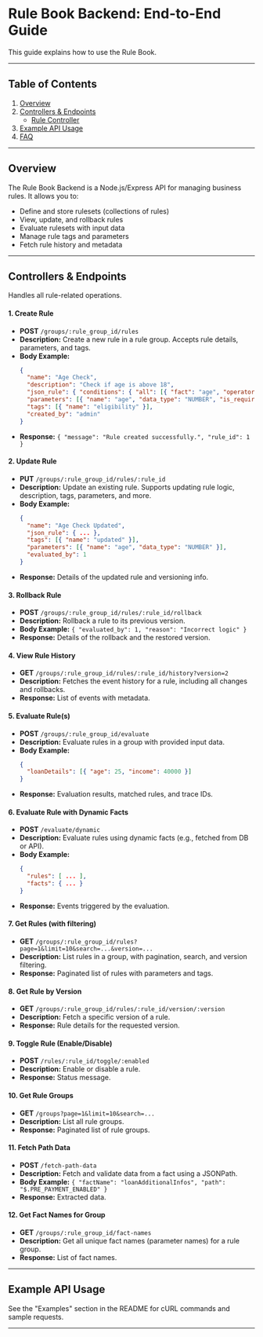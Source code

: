 # Rule Book Backend: End-to-End Guide

This guide explains how to use the Rule Book.

---

## Table of Contents
1. [Overview](#overview)
2. [Controllers & Endpoints](#controllers--endpoints)
   - [Rule Controller](#rule-controller)
3. [Example API Usage](#example-api-usage)
4. [FAQ](#faq)

---

## Overview

The Rule Book Backend is a Node.js/Express API for managing business rules. It allows you to:
- Define and store rulesets (collections of rules)
- View, update, and rollback rules
- Evaluate rulesets with input data
- Manage rule tags and parameters
- Fetch rule history and metadata

---

## Controllers & Endpoints

Handles all rule-related operations.

#### 1. Create Rule
- **POST** `/groups/:rule_group_id/rules`
- **Description:** Create a new rule in a rule group. Accepts rule details, parameters, and tags.
- **Body Example:**
  ```json
  {
    "name": "Age Check",
    "description": "Check if age is above 18",
    "json_rule": { "conditions": { "all": [{ "fact": "age", "operator": "greaterThanInclusive", "value": 18 }] } },
    "parameters": [{ "name": "age", "data_type": "NUMBER", "is_required": true }],
    "tags": [{ "name": "eligibility" }],
    "created_by": "admin"
  }
  ```
- **Response:** `{ "message": "Rule created successfully.", "rule_id": 1 }`

#### 2. Update Rule
- **PUT** `/groups/:rule_group_id/rules/:rule_id`
- **Description:** Update an existing rule. Supports updating rule logic, description, tags, parameters, and more.
- **Body Example:**
  ```json
  {
    "name": "Age Check Updated",
    "json_rule": { ... },
    "tags": [{ "name": "updated" }],
    "parameters": [{ "name": "age", "data_type": "NUMBER" }],
    "evaluated_by": 1
  }
  ```
- **Response:** Details of the updated rule and versioning info.

#### 3. Rollback Rule
- **POST** `/groups/:rule_group_id/rules/:rule_id/rollback`
- **Description:** Rollback a rule to its previous version.
- **Body Example:** `{ "evaluated_by": 1, "reason": "Incorrect logic" }`
- **Response:** Details of the rollback and the restored version.

#### 4. View Rule History
- **GET** `/groups/:rule_group_id/rules/:rule_id/history?version=2`
- **Description:** Fetches the event history for a rule, including all changes and rollbacks.
- **Response:** List of events with metadata.

#### 5. Evaluate Rule(s)
- **POST** `/groups/:rule_group_id/evaluate`
- **Description:** Evaluate rules in a group with provided input data.
- **Body Example:**
  ```json
  {
    "loanDetails": [{ "age": 25, "income": 40000 }]
  }
  ```
- **Response:** Evaluation results, matched rules, and trace IDs.

#### 6. Evaluate Rule with Dynamic Facts
- **POST** `/evaluate/dynamic`
- **Description:** Evaluate rules using dynamic facts (e.g., fetched from DB or API).
- **Body Example:**
  ```json
  {
    "rules": [ ... ],
    "facts": { ... }
  }
  ```
- **Response:** Events triggered by the evaluation.

#### 7. Get Rules (with filtering)
- **GET** `/groups/:rule_group_id/rules?page=1&limit=10&search=...&version=...`
- **Description:** List rules in a group, with pagination, search, and version filtering.
- **Response:** Paginated list of rules with parameters and tags.

#### 8. Get Rule by Version
- **GET** `/groups/:rule_group_id/rules/:rule_id/version/:version`
- **Description:** Fetch a specific version of a rule.
- **Response:** Rule details for the requested version.

#### 9. Toggle Rule (Enable/Disable)
- **POST** `/rules/:rule_id/toggle/:enabled`
- **Description:** Enable or disable a rule.
- **Response:** Status message.

#### 10. Get Rule Groups
- **GET** `/groups?page=1&limit=10&search=...`
- **Description:** List all rule groups.
- **Response:** Paginated list of rule groups.

#### 11. Fetch Path Data
- **POST** `/fetch-path-data`
- **Description:** Fetch and validate data from a fact using a JSONPath.
- **Body Example:** `{ "factName": "loanAdditionalInfos", "path": "$.PRE_PAYMENT_ENABLED" }`
- **Response:** Extracted data.

#### 12. Get Fact Names for Group
- **GET** `/groups/:rule_group_id/fact-names`
- **Description:** Get all unique fact names (parameter names) for a rule group.
- **Response:** List of fact names.

---


## Example API Usage

See the "Examples" section in the README for cURL commands and sample requests.

---

